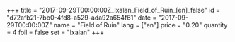 +++
title = "2017-09-29T00:00:00Z_Ixalan_Field_of_Ruin_[en]_false"
id = "d72afb21-7bb0-4fd8-a529-ada92a654f61"
date = "2017-09-29T00:00:00Z"
name = "Field of Ruin"
lang = ["en"]
price = "0.20"
quantity = 4
foil = false
set = "Ixalan"
+++
